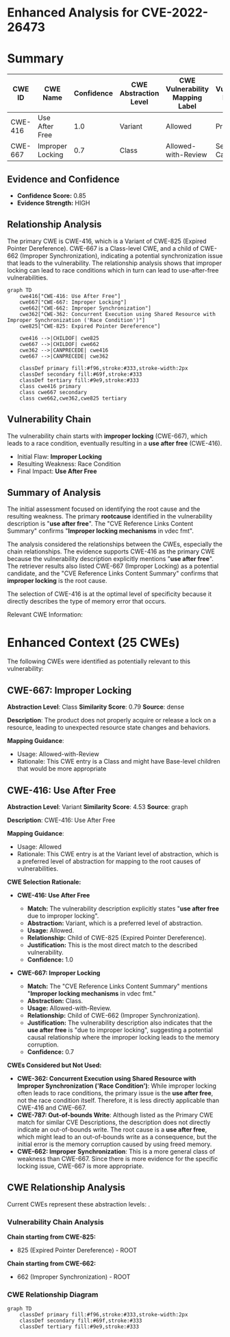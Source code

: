 # Enhanced Analysis for CVE-2022-26473

# Summary
| CWE ID | CWE Name | Confidence | CWE Abstraction Level | CWE Vulnerability Mapping Label | CWE-Vulnerability Mapping Notes |
|---|---|---|---|---|---|
| CWE-416 | Use After Free | 1.0 | Variant | Allowed | Primary CWE |
| CWE-667 | Improper Locking | 0.7 | Class | Allowed-with-Review | Secondary Candidate |

## Evidence and Confidence

*   **Confidence Score:** 0.85
*   **Evidence Strength:** HIGH

## Relationship Analysis
The primary CWE is CWE-416, which is a Variant of CWE-825 (Expired Pointer Dereference). CWE-667 is a Class-level CWE, and a child of CWE-662 (Improper Synchronization), indicating a potential synchronization issue that leads to the vulnerability. The relationship analysis shows that improper locking can lead to race conditions which in turn can lead to use-after-free vulnerabilities.

```mermaid
graph TD
    cwe416["CWE-416: Use After Free"]
    cwe667["CWE-667: Improper Locking"]
    cwe662["CWE-662: Improper Synchronization"]
    cwe362["CWE-362: Concurrent Execution using Shared Resource with Improper Synchronization ('Race Condition')"]
    cwe825["CWE-825: Expired Pointer Dereference"]

    cwe416 -->|CHILDOF| cwe825
    cwe667 -->|CHILDOF| cwe662
    cwe362 -->|CANPRECEDE| cwe416
    cwe667 -->|CANPRECEDE| cwe362

    classDef primary fill:#f96,stroke:#333,stroke-width:2px
    classDef secondary fill:#69f,stroke:#333
    classDef tertiary fill:#9e9,stroke:#333
    class cwe416 primary
    class cwe667 secondary
    class cwe662,cwe362,cwe825 tertiary
```

## Vulnerability Chain
The vulnerability chain starts with **improper locking** (CWE-667), which leads to a race condition, eventually resulting in a **use after free** (CWE-416).
  - Initial Flaw: **Improper Locking**
  - Resulting Weakness: Race Condition
  - Final Impact: **Use After Free**

## Summary of Analysis
The initial assessment focused on identifying the root cause and the resulting weakness. The primary **rootcause** identified in the vulnerability description is "**use after free**". The "CVE Reference Links Content Summary" confirms "**Improper locking mechanisms** in vdec fmt".

The analysis considered the relationships between the CWEs, especially the chain relationships. The evidence supports CWE-416 as the primary CWE because the vulnerability description explicitly mentions "**use after free**". The retriever results also listed CWE-667 (Improper Locking) as a potential candidate, and the "CVE Reference Links Content Summary" confirms that **improper locking** is the root cause.

The selection of CWE-416 is at the optimal level of specificity because it directly describes the type of memory error that occurs.

Relevant CWE Information:

# Enhanced Context (25 CWEs)
The following CWEs were identified as potentially relevant to this vulnerability:

## CWE-667: Improper Locking
**Abstraction Level**: Class
**Similarity Score**: 0.79
**Source**: dense

**Description**:
The product does not properly acquire or release a lock on a resource, leading to unexpected resource state changes and behaviors.

**Mapping Guidance**:
- Usage: Allowed-with-Review
- Rationale: This CWE entry is a Class and might have Base-level children that would be more appropriate

## CWE-416: Use After Free
**Abstraction Level**: Variant
**Similarity Score**: 4.53
**Source**: graph

**Description**:
CWE-416: Use After Free

**Mapping Guidance**:
- Usage: Allowed
- Rationale: This CWE entry is at the Variant level of abstraction, which is a preferred level of abstraction for mapping to the root causes of vulnerabilities.

**CWE Selection Rationale:**

*   **CWE-416: Use After Free**
    *   **Match:** The vulnerability description explicitly states "**use after free** due to improper locking".
    *   **Abstraction:** Variant, which is a preferred level of abstraction.
    *   **Usage:** Allowed.
    *   **Relationship:** Child of CWE-825 (Expired Pointer Dereference).
    *   **Justification:** This is the most direct match to the described vulnerability.
    *   **Confidence:** 1.0

*   **CWE-667: Improper Locking**
    *   **Match:** The "CVE Reference Links Content Summary" mentions "**Improper locking mechanisms** in vdec fmt."
    *   **Abstraction:** Class.
    *   **Usage:** Allowed-with-Review.
    *   **Relationship:** Child of CWE-662 (Improper Synchronization).
    *   **Justification:** The vulnerability description also indicates that the **use after free** is "due to improper locking", suggesting a potential causal relationship where the improper locking leads to the memory corruption.
    *   **Confidence:** 0.7

**CWEs Considered but Not Used:**

*   **CWE-362: Concurrent Execution using Shared Resource with Improper Synchronization ('Race Condition')**: While improper locking often leads to race conditions, the primary issue is the **use after free**, not the race condition itself. Therefore, it is less directly applicable than CWE-416 and CWE-667.
*   **CWE-787: Out-of-bounds Write**: Although listed as the Primary CWE match for similar CVE Descriptions, the description does not directly indicate an out-of-bounds write. The root cause is a **use after free**, which might lead to an out-of-bounds write as a consequence, but the initial error is the memory corruption caused by using freed memory.
*   **CWE-662: Improper Synchronization**: This is a more general class of weakness than CWE-667. Since there is more evidence for the specific locking issue, CWE-667 is more appropriate.


## CWE Relationship Analysis

Current CWEs represent these abstraction levels: .


### Vulnerability Chain Analysis

**Chain starting from CWE-825:**
- 825 (Expired Pointer Dereference) - ROOT


**Chain starting from CWE-662:**
- 662 (Improper Synchronization) - ROOT



### CWE Relationship Diagram

```mermaid
graph TD
    classDef primary fill:#f96,stroke:#333,stroke-width:2px
    classDef secondary fill:#69f,stroke:#333
    classDef tertiary fill:#9e9,stroke:#333
```